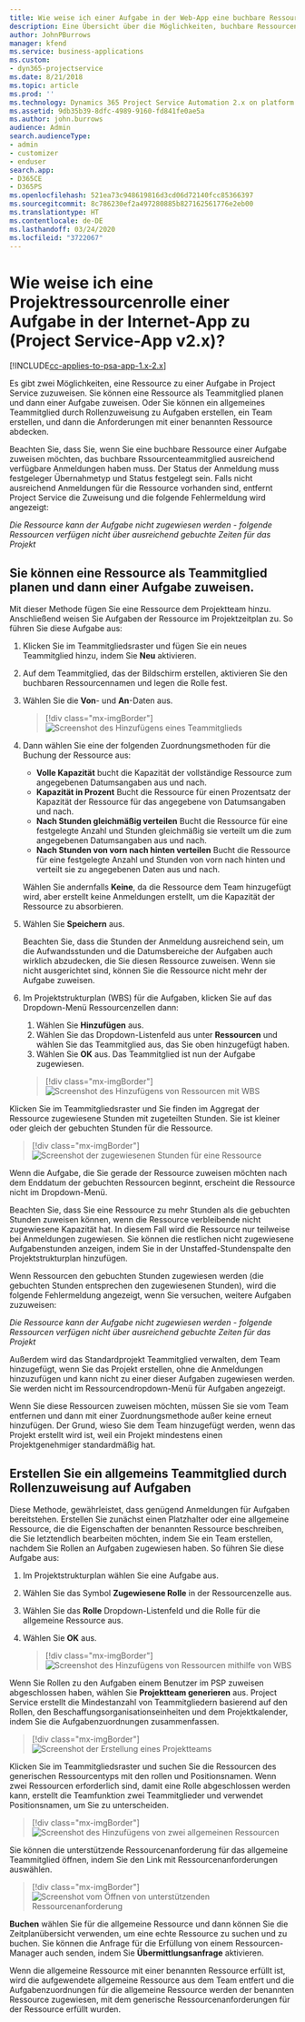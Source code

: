 ```yaml
---
title: Wie weise ich einer Aufgabe in der Web-App eine buchbare Ressource zu?
description: Eine Übersicht über die Möglichkeiten, buchbare Ressourcen zuzuweisen.
author: JohnPBurrows
manager: kfend
ms.service: business-applications
ms.custom:
- dyn365-projectservice
ms.date: 8/21/2018
ms.topic: article
ms.prod: ''
ms.technology: Dynamics 365 Project Service Automation 2.x on platform version 9.x
ms.assetid: 9db35b39-8dfc-4989-9160-fd841fe0ae5a
ms.author: john.burrows
audience: Admin
search.audienceType:
- admin
- customizer
- enduser
search.app:
- D365CE
- D365PS
ms.openlocfilehash: 521ea73c948619816d3cd06d72140fcc85366397
ms.sourcegitcommit: 8c786230ef2a497280885b827162561776e2eb00
ms.translationtype: HT
ms.contentlocale: de-DE
ms.lasthandoff: 03/24/2020
ms.locfileid: "3722067"
---
```

# <a name="how-do-i-assign-a-bookable-resource-to-a-task-in-the-web-app-project-service-app-v2x"></a>Wie weise ich eine Projektressourcenrolle einer Aufgabe in der Internet-App zu (Project Service-App v2.x)?

[!INCLUDE[cc-applies-to-psa-app-1.x-2.x](../includes/cc-applies-to-psa-app-1x-2x.md)]

Es gibt zwei Möglichkeiten, eine Ressource zu einer Aufgabe in Project Service zuzuweisen. Sie können eine Ressource als Teammitglied planen und dann einer Aufgabe zuweisen. Oder Sie können ein allgemeines Teammitglied durch Rollenzuweisung zu Aufgaben erstellen, ein Team erstellen, und dann die Anforderungen mit einer benannten Ressource abdecken.

Beachten Sie, dass Sie, wenn Sie eine buchbare Ressource einer Aufgabe zuweisen möchten, das buchbare Rssourcenteammitglied ausreichend verfügbare Anmeldungen haben muss. Der Status der Anmeldung muss festgeleger Übernahmetyp und Status festgelegt sein. Falls nicht ausreichend Anmeldungen für die Ressource vorhanden sind, entfernt Project Service die Zuweisung und die folgende Fehlermeldung ‏wird angezeigt:

*Die Ressource kann der Aufgabe nicht zugewiesen werden - folgende Ressourcen verfügen nicht über ausreichend gebuchte Zeiten für das Projekt*

## <a name="book-a-resource-as-a-team-member-and-then-assign-the-resource-to-a-task"></a>Sie können eine Ressource als Teammitglied planen und dann einer Aufgabe zuweisen.

Mit dieser Methode fügen Sie eine Ressource dem Projektteam hinzu. Anschließend weisen Sie Aufgaben der Ressource im Projektzeitplan zu. So führen Sie diese Aufgabe aus:
1.  Klicken Sie im Teammitgliedsraster und fügen Sie ein neues Teammitglied hinzu, indem Sie **Neu** aktivieren.
2.  Auf dem Teammitglied, das der Bildschirm erstellen, aktivieren Sie den buchbaren Ressourcennamen und legen die Rolle fest.
3.  Wählen Sie die **Von**- und **An**-Daten aus.

    > [!div class="mx-imgBorder"] 
    > ![Screenshot des Hinzufügens eines Teammitglieds](media/FAQ-Resources-to-Tasks2-1.png "Screenshot des Hinzufügens eines Teammitglieds")
 
4.  Dann wählen Sie eine der folgenden Zuordnungsmethoden für die Buchung der Ressource aus:
    - **Volle Kapazität** bucht die Kapazität der vollständige Ressource zum angegebenen Datumsangaben aus und nach.
    - **Kapazität in Prozent** Bucht die Ressource für einen Prozentsatz der Kapazität der Ressource für das angegebene von Datumsangaben und nach.
    - **Nach Stunden gleichmäßig verteilen** Bucht die Ressource für eine festgelegte Anzahl und Stunden gleichmäßig sie verteilt um die zum angegebenen Datumsangaben aus und nach.
    - **Nach Stunden von vorn nach hinten verteilen** Bucht die Ressource für eine festgelegte Anzahl und Stunden von vorn nach hinten und verteilt sie zu angegebenen Daten aus und nach.

    Wählen Sie andernfalls **Keine**, da die Ressource dem Team hinzugefügt wird, aber erstellt keine Anmeldungen erstellt, um die Kapazität der Ressource zu absorbieren.
5.  Wählen Sie **Speichern** aus.

    Beachten Sie, dass die Stunden der Anmeldung ausreichend sein, um die Aufwandsstunden und die Datumsbereiche der Aufgaben auch wirklich abzudecken, die Sie diesen Ressource zuweisen. Wenn sie nicht ausgerichtet sind, können Sie die Ressource nicht mehr der Aufgabe zuweisen.

6.  Im Projektstrukturplan (WBS) für die Aufgaben, klicken Sie auf das Dropdown-Menü Ressourcenzellen dann: 

    1. Wählen Sie **Hinzufügen** aus.
    2. Wählen Sie das Dropdown-Listenfeld aus unter **Ressourcen** und wählen Sie das Teammitglied aus, das Sie oben hinzugefügt haben.
    3. Wählen Sie **OK** aus. Das Teammitglied ist nun der Aufgabe zugewiesen.

    > [!div class="mx-imgBorder"] 
    > ![Screenshot des Hinzufügens von Ressourcen mit WBS](media/FAQ-Resources-to-Tasks2-2.png "Screenshot des Hinzufügens von Ressourcen mit WBS")
 
Klicken Sie im Teammitgliedsraster und Sie finden im Aggregat der Ressource zugewiesene Stunden mit zugeteilten Stunden. Sie ist kleiner oder gleich der gebuchten Stunden für die Ressource. 

> [!div class="mx-imgBorder"] 
> ![Screenshot der zugewiesenen Stunden für eine Ressource](media/FAQ-Resources-to-Tasks2-3.png "Screenshot der zugewiesenen Stunden für eine Ressource")
 
Wenn die Aufgabe, die Sie gerade der Ressource zuweisen möchten nach dem Enddatum der gebuchten Ressourcen beginnt, erscheint die Ressource nicht im Dropdown-Menü.

Beachten Sie, dass Sie eine Ressource zu mehr Stunden als die gebuchten Stunden zuweisen können, wenn die Ressource verbleibende nicht zugewiesene Kapazität hat. In diesem Fall wird die Ressource nur teilweise bei Anmeldungen zugewiesen. Sie können die restlichen nicht zugewiesene Aufgabenstunden anzeigen, indem Sie in der Unstaffed-Stundenspalte den Projektstrukturplan hinzufügen.

Wenn Ressourcen den gebuchten Stunden zugewiesen werden (die gebuchten Stunden entsprechen den zugewiesenen Stunden), wird die folgende Fehlermeldung angezeigt, wenn Sie versuchen, weitere Aufgaben zuzuweisen:

*Die Ressource kann der Aufgabe nicht zugewiesen werden - folgende Ressourcen verfügen nicht über ausreichend gebuchte Zeiten für das Projekt*

Außerdem wird das Standardprojekt Teammitglied verwalten, dem Team hinzugefügt, wenn Sie das Projekt erstellen, ohne die Anmeldungen hinzuzufügen und kann nicht zu einer dieser Aufgaben zugewiesen werden. Sie werden nicht im Ressourcendropdown-Menü für Aufgaben angezeigt.

Wenn Sie diese Ressourcen zuweisen möchten, müssen Sie sie vom Team entfernen und dann mit einer Zuordnungsmethode außer keine erneut hinzufügen. Der Grund, wieso Sie dem Team hinzugefügt werden, wenn das Projekt erstellt wird ist, weil ein Projekt mindestens einen Projektgenehmiger standardmäßig hat.

## <a name="create-a-generic-team-member-through-role-assignment-on-tasks"></a>Erstellen Sie ein allgemeins Teammitglied durch Rollenzuweisung auf Aufgaben

Diese Methode, gewährleistet, dass genügend Anmeldungen für Aufgaben bereitstehen. Erstellen Sie zunächst einen Platzhalter oder eine allgemeine Ressource, die die Eigenschaften der benannten Ressource beschreiben, die Sie letztendlich bearbeiten möchten, indem Sie ein Team erstellen, nachdem Sie Rollen an Aufgaben zugewiesen haben. So führen Sie diese Aufgabe aus:

1. Im Projektstrukturplan wählen Sie eine Aufgabe aus.
2. Wählen Sie das Symbol **Zugewiesene Rolle** in der Ressourcenzelle aus.
3. Wählen Sie das **Rolle** Dropdown-Listenfeld und die Rolle für die allgemeine Ressource aus.
4. Wählen Sie **OK** aus.

    > [!div class="mx-imgBorder"] 
    > ![Screenshot des Hinzufügens von Ressourcen mithilfe von WBS](media/FAQ-Resources-to-Tasks2-4.png "Screenshot des Hinzufügens von Ressourcen mithilfe von WBS")
 
Wenn Sie Rollen zu den Aufgaben einem Benutzer im PSP zuweisen abgeschlossen haben, wählen Sie **Projektteam generieren** aus. Project Service erstellt die Mindestanzahl von Teammitgliedern basierend auf den Rollen, den Beschaffungsorganisationseinheiten und dem Projektkalender, indem Sie die Aufgabenzuordnungen zusammenfassen.

> [!div class="mx-imgBorder"] 
> ![Screenshot der Erstellung eines Projektteams](media/FAQ-Resources-to-Tasks2-5.png "Screenshot der Erstellung eines Projektteams")
 
Klicken Sie im Teammitgliedsraster und suchen Sie die Ressourcen des generischen Ressourcentyps mit den rollen und Positionsnamen. Wenn zwei Ressourcen erforderlich sind, damit eine Rolle abgeschlossen werden kann, erstellt die Teamfunktion zwei Teammitglieder und verwendet Positionsnamen, um Sie zu unterscheiden.

> [!div class="mx-imgBorder"] 
> ![Screenshot des Hinzufügens von zwei allgemeinen Ressourcen](media/FAQ-Resources-to-Tasks2-6.png "Screenshot des Hinzufügens von zwei allgemeinen Ressourcen")
 
Sie können die unterstützende Ressourcenanforderung für das allgemeine Teammitglied öffnen, indem Sie den Link mit Ressourcenanforderungen auswählen.

> [!div class="mx-imgBorder"] 
> ![Screenshot vom Öffnen von unterstützenden Ressourcenanforderung](media/FAQ-Resources-to-Tasks2-7.png "Screenshot vom Öffnen von unterstützenden Ressourcenanforderung")

**Buchen** wählen Sie für die allgemeine Ressource und dann können Sie die Zeitplanübersicht verwenden, um eine echte Ressource zu suchen und zu buchen. Sie können die Anfrage für die Erfüllung von einem Ressourcen-Manager auch senden, indem Sie **Übermittlungsanfrage** aktivieren.

Wenn die allgemeine Ressource mit einer benannten Ressource erfüllt ist, wird die aufgewendete allgemeine Ressource aus dem Team entfert und die Aufgabenzuordnungen für die allgemeine Ressource werden der benannten Ressource zugewiesen, mit dem generische Ressourcenanforderungen für der Ressource erfüllt wurden.
 

